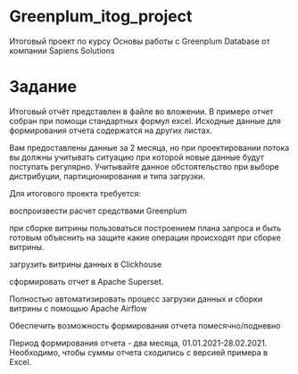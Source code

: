 # Greenplum_itog_project
Итоговый проект по курсу Основы работы с Greenplum Database от  компании Sapiens Solutions

# Задание

Итоговый отчёт представлен в файле во вложении. В примере отчет собран при помощи стандартных формул excel. Исходные данные для формирования отчета содержатся на других листах.

Вам предоставлены данные за 2 месяца, но при проектировании потока вы должны учитывать ситуацию при которой новые данные будут поступать регулярно. Учитывайте данное обстоятельство при выборе дистрибуции, партиционирования и типа загрузки.



Для итогового проекта требуется:

воспроизвести расчет средствами Greenplum

при сборке витрины пользоваться построением плана запроса и быть готовым объяснить на защите какие операции происходят при сборке витрины.

загрузить витрины данных в Clickhouse 

сформировать отчет в Apache Superset. 

Полностью автоматизировать процесс загрузки данных и сборки витрины с помощью Apache Airflow

Обеспечить возможность формирования отчета помесячно/подневно

Период формирования отчета - два месяца, 01.01.2021-28.02.2021. Необходимо, чтобы суммы отчета сходились с версией примера в Excel.
